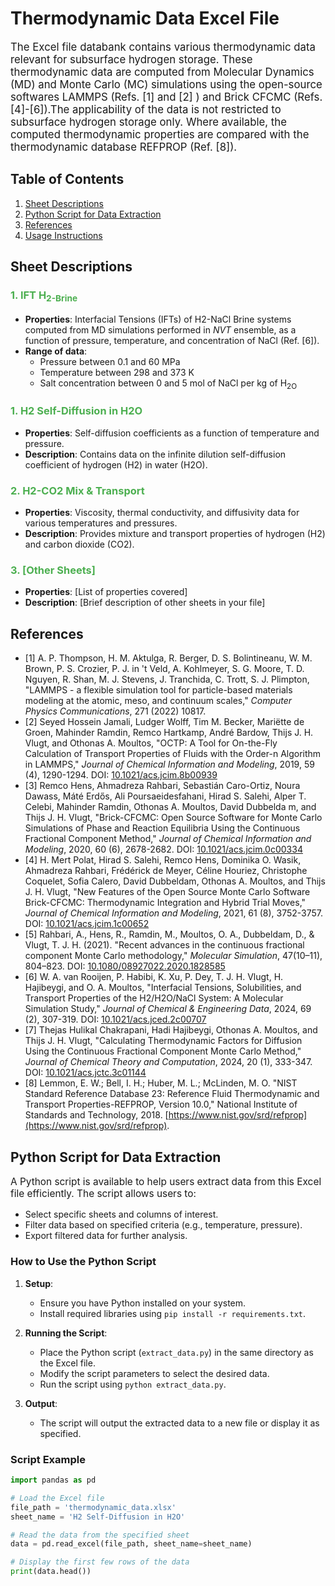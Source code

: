 # Thermodynamic Data Excel File

<p style="font-size: 1.2em;">The Excel file databank contains various thermodynamic data relevant for subsurface hydrogen storage. 
These thermodynamic data are computed from Molecular Dynamics (MD) and Monte Carlo (MC) simulations using the open-source softwares 
LAMMPS (Refs. [1] and [2] ) and Brick CFCMC (Refs. [4]-[6]).The applicability of the data is not restricted to subsurface hydrogen storage only. 
Where available, the computed thermodynamic properties are compared with the thermodynamic database REFPROP (Ref. [8]).

## Table of Contents

1. [Sheet Descriptions](#sheet-descriptions)
2. [Python Script for Data Extraction](#python-script-for-data-extraction)
3. [References](#references)
4. [Usage Instructions](#usage-instructions)

## Sheet Descriptions

### <span style="color: #4CAF50;">1. IFT H<sub>2-Brine</span>
- **Properties**: Interfacial Tensions (IFTs) of H2-NaCl Brine systems computed from MD simulations performed in _NVT_ ensemble, 
                as a function of pressure, temperature, and concentration of NaCl (Ref. [6]).
- **Range of data**: 
    - Pressure between 0.1 and 60 MPa
    - Temperature between 298 and 373 K
    - Salt concentration between 0 and 5 mol of NaCl per kg of H<sub>2O

### <span style="color: #4CAF50;">1. H2 Self-Diffusion in H2O</span>
- **Properties**: Self-diffusion coefficients as a function of temperature and pressure.
- **Description**: Contains data on the infinite dilution self-diffusion coefficient of hydrogen (H2) in water (H2O).

### <span style="color: #4CAF50;">2. H2-CO2 Mix & Transport</span>
- **Properties**: Viscosity, thermal conductivity, and diffusivity data for various temperatures and pressures.
- **Description**: Provides mixture and transport properties of hydrogen (H2) and carbon dioxide (CO2).

### <span style="color: #4CAF50;">3. [Other Sheets]</span>
- **Properties**: [List of properties covered]
- **Description**: [Brief description of other sheets in your file]

## References 

- [1] A. P. Thompson, H. M. Aktulga, R. Berger, D. S. Bolintineanu, W. M. Brown, P. S. Crozier, P. J. in 't Veld, A. Kohlmeyer, S. G. Moore, T. D. Nguyen, R. Shan, M. J. Stevens, J. Tranchida, C. Trott, S. J. Plimpton, "LAMMPS - a flexible simulation tool for particle-based materials modeling at the atomic, meso, and continuum scales," _Computer Physics Communications_, 271 (2022) 10817. 
- [2] Seyed Hossein Jamali, Ludger Wolff, Tim M. Becker, Mariëtte de Groen, Mahinder Ramdin, Remco Hartkamp, André Bardow, Thijs J. H. Vlugt, and Othonas A. Moultos, "OCTP: A Tool for On-the-Fly Calculation of Transport Properties of Fluids with the Order-n Algorithm in LAMMPS," _Journal of Chemical Information and Modeling_, 2019, 59 (4), 1290-1294. DOI: [10.1021/acs.jcim.8b00939](https://doi.org/10.1021/acs.jcim.8b00939)
- [3] Remco Hens, Ahmadreza Rahbari, Sebastián Caro-Ortiz, Noura Dawass, Máté Erdős, Ali Poursaeidesfahani, Hirad S. Salehi, Alper T. Celebi, Mahinder Ramdin, Othonas A. Moultos, David Dubbelda m, and Thijs J. H. Vlugt, "Brick-CFCMC: Open Source Software for Monte Carlo Simulations of Phase and Reaction Equilibria Using the Continuous Fractional Component Method," _Journal of Chemical Information and Modeling_, 2020, 60 (6), 2678-2682. DOI: [10.1021/acs.jcim.0c00334](https://doi.org/10.1021/acs.jcim.0c00334)
- [4] H. Mert Polat, Hirad S. Salehi, Remco Hens, Dominika O. Wasik, Ahmadreza Rahbari, Frédérick de Meyer, Céline Houriez, Christophe Coquelet, Sofia Calero, David Dubbeldam, Othonas A. Moultos, and Thijs J. H. Vlugt, "New Features of the Open Source Monte Carlo Software Brick-CFCMC: Thermodynamic Integration and Hybrid Trial Moves," _Journal of Chemical Information and Modeling_, 2021, 61 (8), 3752-3757. DOI: [10.1021/acs.jcim.1c00652](https://doi.org/10.1021/acs.jcim.1c00652)
- [5] Rahbari, A., Hens, R., Ramdin, M., Moultos, O. A., Dubbeldam, D., & Vlugt, T. J. H. (2021). "Recent advances in the continuous fractional component Monte Carlo methodology," _Molecular Simulation_, 47(10–11), 804–823. DOI: [10.1080/08927022.2020.1828585](https://doi.org/10.1080/08927022.2020.1828585)
- [6] W. A. van Rooijen, P. Habibi, K. Xu, P. Dey, T. J. H. Vlugt, H. Hajibeygi, and O. A. Moultos, "Interfacial Tensions, Solubilities, and Transport Properties of the H2/H2O/NaCl System: A Molecular Simulation Study," *Journal of Chemical & Engineering Data*, 2024, 69 (2), 307-319. DOI: [10.1021/acs.jced.2c00707](https://doi.org/10.1021/acs.jced.2c00707)
- [7] Thejas Hulikal Chakrapani, Hadi Hajibeygi, Othonas A. Moultos, and Thijs J. H. Vlugt, "Calculating Thermodynamic Factors for Diffusion Using the Continuous Fractional Component Monte Carlo Method," _Journal of Chemical Theory and Computation_, 2024, 20 (1), 333-347. DOI: [10.1021/acs.jctc.3c01144](https://doi.org/10.1021/acs.jctc.3c01144)
- [8] Lemmon, E. W.; Bell, I. H.; Huber, M. L.; McLinden, M. O. "NIST Standard Reference Database 23: Reference Fluid Thermodynamic and Transport Properties-REFPROP, Version 10.0," National Institute of Standards and Technology, 2018. [https://www.nist.gov/srd/refprop](https://www.nist.gov/srd/refprop).


## Python Script for Data Extraction

<p style="font-size: 1.1em;">A Python script is available to help users extract data from this Excel file efficiently. The script allows users to:</p>

<ul>
  <li>Select specific sheets and columns of interest.</li>
  <li>Filter data based on specified criteria (e.g., temperature, pressure).</li>
  <li>Export filtered data for further analysis.</li>
</ul>

### How to Use the Python Script

1. **Setup**:
   - Ensure you have Python installed on your system.
   - Install required libraries using `pip install -r requirements.txt`.

2. **Running the Script**:
   - Place the Python script (`extract_data.py`) in the same directory as the Excel file.
   - Modify the script parameters to select the desired data.
   - Run the script using `python extract_data.py`.

3. **Output**:
   - The script will output the extracted data to a new file or display it as specified.

### Script Example

```python
import pandas as pd

# Load the Excel file
file_path = 'thermodynamic_data.xlsx'
sheet_name = 'H2 Self-Diffusion in H2O'

# Read the data from the specified sheet
data = pd.read_excel(file_path, sheet_name=sheet_name)

# Display the first few rows of the data
print(data.head())

